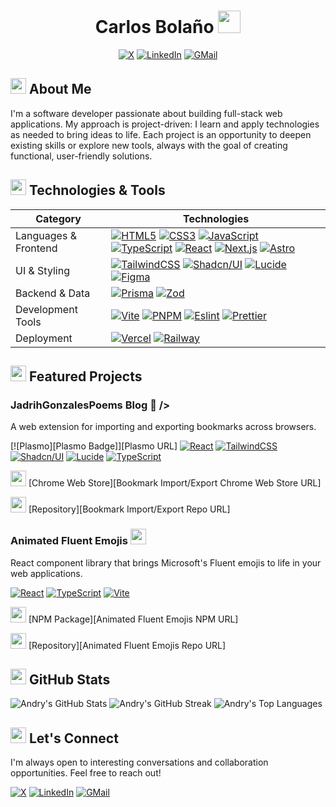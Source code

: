 <div align="center">

# Carlos Bolaño <img src="https://cdn.animated-fluent-emojis.com/webp/People/mantechie.webp" width="36" height="36" />

[![X][X Badge]][X URL]
[![LinkedIn][LinkedIn Badge]][LinkedIn URL]
[![GMail][GMail Badge]][GMail URL]

</div>

## <img src="https://cdn.animated-fluent-emojis.com/webp/Travel%20and%20places/launch.webp" width="25" height="25" /> About Me

I'm a software developer passionate about building full-stack web applications. My approach is project-driven: I learn and apply technologies as needed to bring ideas to life. Each project is an opportunity to deepen existing skills or explore new tools, always with the goal of creating functional, user-friendly solutions.

## <img src="https://cdn.animated-fluent-emojis.com/webp/Objects/1f6e0_hammerandwrench.webp" width="25" height="25" /> Technologies & Tools

| Category             | Technologies                                                                                                                                                                                                                                                                                                                 |
| -------------------- | ---------------------------------------------------------------------------------------------------------------------------------------------------------------------------------------------------------------------------------------------------------------------------------------------------------------------------- |
| Languages & Frontend | [![HTML5][HTML5 Badge]][HTML5 URL] [![CSS3][CSS3 Badge]][CSS3 URL] [![JavaScript][JavaScript Badge]][JavaScript URL] [![TypeScript][TypeScript Badge]][TypeScript URL] [![React][React Badge]][React URL] [![Next.js][Next.js Badge]][Next.js URL] [![Astro][Astro Badge]][Astro URL] |
| UI & Styling         | [![TailwindCSS][TailwindCSS Badge]][TailwindCSS URL] [![Shadcn/UI][Shadcn/UI Badge]][Shadcn/UI URL] [![Lucide][Lucide Badge]][Lucide URL] [![Figma][Figma Badge]][Figma URL] |
| Backend & Data       | [![Prisma][Prisma Badge]][Prisma URL] [![Zod][Zod Badge]][Zod URL] |
| Development Tools    | [![Vite][Vite Badge]][Vite URL] [![PNPM][PNPM Badge]][PNPM URL] [![Eslint][Eslint Badge]][Eslint URL] [![Prettier][Prettier Badge]][Prettier URL] |
| Deployment           | [![Vercel][Vercel Badge]][Vercel URL] [![Railway][Railway Badge]][Railway URL] |

## <img src="https://cdn.animated-fluent-emojis.com/webp/Objects/1f4bc_briefcase.webp" width="25" height="25" /> Featured Projects

### JadrihGonzalesPoems Blog 📝 />

A web extension for importing and exporting bookmarks across browsers.

[![Plasmo][Plasmo Badge]][Plasmo URL]
[![React][React Badge]][React URL]
[![TailwindCSS][TailwindCSS Badge]][TailwindCSS URL]
[![Shadcn/UI][Shadcn/UI Badge]][Shadcn/UI URL]
[![Lucide][Lucide Badge]][Lucide URL]
[![TypeScript][TypeScript Badge]][TypeScript URL]

<img src="https://cdn.animated-fluent-emojis.com/webp/Objects/1f4e6_package.webp" width="25" height="25" /> [Chrome Web Store][Bookmark Import/Export Chrome Web Store URL]

<img src="https://cdn.animated-fluent-emojis.com/webp/Objects/1f517_linksymbol.webp" width="25" height="25" /> [Repository][Bookmark Import/Export Repo URL]

### Animated Fluent Emojis <img src="https://cdn.animated-fluent-emojis.com/webp/Activities/2728_sparkles.webp" width="25" height="25" />

React component library that brings Microsoft's Fluent emojis to life in your web applications.

[![React][React Badge]][React URL]
[![TypeScript][TypeScript Badge]][TypeScript URL]
[![Vite][Vite Badge]][Vite URL]

<img src="https://cdn.animated-fluent-emojis.com/webp/Objects/1f4e6_package.webp" width="25" height="25" /> [NPM Package][Animated Fluent Emojis NPM URL]

<img src="https://cdn.animated-fluent-emojis.com/webp/Objects/1f517_linksymbol.webp" width="25" height="25" /> [Repository][Animated Fluent Emojis Repo URL]

## <img src="https://cdn.animated-fluent-emojis.com/webp/Objects/1f4ca_barchart.webp" width="25" height="25" /> GitHub Stats

![Andry's GitHub Stats](https://github-readme-stats.vercel.app/api?username=AndryOre&show_icons=true&theme=github_dark)
![Andry's GitHub Streak](https://streak-stats.demolab.com/?user=AndryOre&theme=github-dark-blue)
![Andry's Top Languages](https://github-readme-stats.vercel.app/api/top-langs/?username=AndryOre&layout=compact&theme=github_dark)

## <img src="https://cdn.animated-fluent-emojis.com/webp/Hand%20gestures/handshake.webp" width="25" height="25" /> Let's Connect

I'm always open to interesting conversations and collaboration opportunities. Feel free to reach out!

[![X][X Badge]][X URL]
[![LinkedIn][LinkedIn Badge]][LinkedIn URL]
[![GMail][GMail Badge]][GMail URL]

[X Badge]: https://img.shields.io/badge/X-000000.svg?style=for-the-badge&logo=X&logoColor=white
[X URL]: https://x.com/AndryOre
[LinkedIn Badge]: https://img.shields.io/badge/LinkedIn-0A66C2.svg?style=for-the-badge&logo=LinkedIn&logoColor=white
[LinkedIn URL]: https://linkedin.com/in/carlos-bola%C3%B1o-716926191/
[GMail Badge]: https://img.shields.io/badge/Gmail-EA4335.svg?style=for-the-badge&logo=Gmail&logoColor=white
[GMail URL]: mailto:carlostutos828@gmail.com
[HTML5 Badge]: https://img.shields.io/badge/HTML5-E34F26.svg?style=for-the-badge&logo=HTML5&logoColor=white
[HTML5 URL]: https://developer.mozilla.org/en-US/docs/Glossary/HTML5
[CSS3 Badge]: https://img.shields.io/badge/CSS3-1572B6.svg?style=for-the-badge&logo=CSS3&logoColor=white
[CSS3 URL]: https://developer.mozilla.org/en-US/docs/Web/CSS
[JavaScript Badge]: https://img.shields.io/badge/JavaScript-F7DF1E.svg?style=for-the-badge&logo=JavaScript&logoColor=black
[JavaScript URL]: https://developer.mozilla.org/en-US/docs/Web/JavaScript
[TypeScript Badge]: https://img.shields.io/badge/TypeScript-3178C6.svg?style=for-the-badge&logo=TypeScript&logoColor=white
[TypeScript URL]: https://www.typescriptlang.org/
[React Badge]: https://img.shields.io/badge/React-61DAFB.svg?style=for-the-badge&logo=React&logoColor=black
[React URL]: https://react.dev/
[Next.js Badge]: https://img.shields.io/badge/Next.js-000000.svg?style=for-the-badge&logo=nextdotjs&logoColor=white
[Next.js URL]: https://nextjs.org/
[Astro Badge]: https://img.shields.io/badge/Astro-BC52EE.svg?style=for-the-badge&logo=Astro&logoColor=white
[Astro URL]: https://astro.build/
[TailwindCSS Badge]: https://img.shields.io/badge/Tailwind%20CSS-06B6D4.svg?style=for-the-badge&logo=Tailwind-CSS&logoColor=white
[TailwindCSS URL]: https://tailwindcss.com/
[i18next Badge]: https://img.shields.io/badge/i18next-26A69A.svg?style=for-the-badge&logo=i18next&logoColor=white
[i18next URL]: https://i18next.com/
[Vite Badge]: https://img.shields.io/badge/Vite-646CFF.svg?style=for-the-badge&logo=Vite&logoColor=white
[Vite URL]: https://vitejs.dev/
[Eslint Badge]: https://img.shields.io/badge/ESLint-4B32C3.svg?style=for-the-badge&logo=ESLint&logoColor=white
[Eslint URL]: https://eslint.org/
[Prettier Badge]: https://img.shields.io/badge/Prettier-F7B93E.svg?style=for-the-badge&logo=Prettier&logoColor=black
[Prettier URL]: https://prettier.io/
[Vercel Badge]: https://img.shields.io/badge/Vercel-000000.svg?style=for-the-badge&logo=Vercel&logoColor=white
[Vercel URL]: https://vercel.com/
[Railway Badge]: https://img.shields.io/badge/Railway-0B0D0E.svg?style=for-the-badge&logo=Railway&logoColor=white
[Railway URL]: https://railway.app/
[Figma Badge]: https://img.shields.io/badge/Figma-F24E1E.svg?style=for-the-badge&logo=Figma&logoColor=white
[Figma URL]: https://www.figma.com/
[Shadcn/UI Badge]: https://img.shields.io/badge/shadcn/ui-000000.svg?style=for-the-badge&logo=shadcn/ui&logoColor=white
[Shadcn/UI URL]: https://ui.shadcn.com/
[Lucide Badge]: https://img.shields.io/badge/Lucide-f67373.svg?style=for-the-badge&logo=lucide&logoColor=white
[Lucide URL]: https://lucide.dev/
[Prisma Badge]: https://img.shields.io/badge/Prisma-2D3748.svg?style=for-the-badge&logo=Prisma&logoColor=white
[Prisma URL]: https://www.prisma.io/
[Zod Badge]: https://img.shields.io/badge/Zod-3E67B1.svg?style=for-the-badge&logo=Zod&logoColor=white
[Zod URL]: https://zod.dev/
[Conventional Commits Badge]: https://img.shields.io/badge/Conventional%20Commits-FE5196.svg?style=for-the-badge&logo=Conventional-Commits&logoColor=white
[Conventional Commits URL]: https://www.conventionalcommits.org/en/v1.0.0/
[PNPM Badge]: https://img.shields.io/badge/pnpm-F69220.svg?style=for-the-badge&logo=pnpm&logoColor=white
[PNPM URL]: https://pnpm.io/

